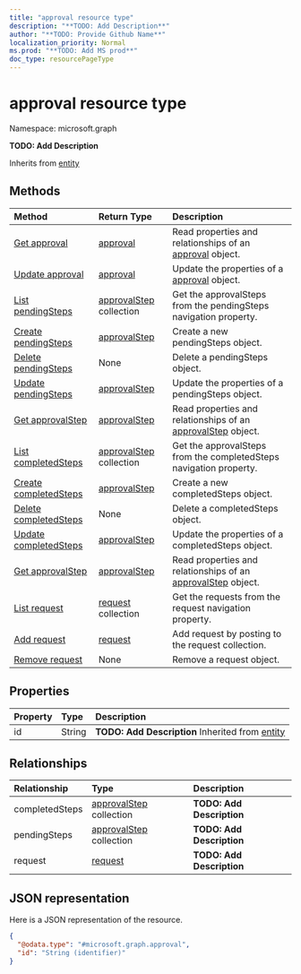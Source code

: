 ```yaml
---
title: "approval resource type"
description: "**TODO: Add Description**"
author: "**TODO: Provide Github Name**"
localization_priority: Normal
ms.prod: "**TODO: Add MS prod**"
doc_type: resourcePageType
---
```


# approval resource type


Namespace: microsoft.graph

**TODO: Add Description**


Inherits from [entity](../resources/entity.md)

## Methods
|Method|Return Type|Description|
|:---|:---|:---|
|[Get approval](../api/approval-get.md)|[approval](../resources/approval.md)|Read properties and relationships of an [approval](../resources/approval.md) object.|
|[Update approval](../api/approval-update.md)|[approval](../resources/approval.md)|Update the properties of a [approval](../resources/approval.md) object.|
|[List pendingSteps](../api/approval-list-pendingsteps.md)|[approvalStep](../resources/approvalstep.md) collection|Get the approvalSteps from the pendingSteps navigation property.|
|[Create pendingSteps](../api/approval-post-pendingsteps.md)|[approvalStep](../resources/approvalstep.md)|Create a new pendingSteps object.|
|[Delete pendingSteps](../api/approval-delete-pendingsteps.md)|None|Delete a pendingSteps object.|
|[Update pendingSteps](../api/approval-update-pendingsteps.md)|[approvalStep](../resources/approvalstep.md)|Update the properties of a pendingSteps object.|
|[Get approvalStep](../api/approvalstep-get.md)|[approvalStep](../resources/approvalstep.md)|Read properties and relationships of an [approvalStep](../resources/approvalstep.md) object.|
|[List completedSteps](../api/approval-list-completedsteps.md)|[approvalStep](../resources/approvalstep.md) collection|Get the approvalSteps from the completedSteps navigation property.|
|[Create completedSteps](../api/approval-post-completedsteps.md)|[approvalStep](../resources/approvalstep.md)|Create a new completedSteps object.|
|[Delete completedSteps](../api/approval-delete-completedsteps.md)|None|Delete a completedSteps object.|
|[Update completedSteps](../api/approval-update-completedsteps.md)|[approvalStep](../resources/approvalstep.md)|Update the properties of a completedSteps object.|
|[Get approvalStep](../api/approvalstep-get.md)|[approvalStep](../resources/approvalstep.md)|Read properties and relationships of an [approvalStep](../resources/approvalstep.md) object.|
|[List request](../api/approval-list-request.md)|[request](../resources/request.md) collection|Get the requests from the request navigation property.|
|[Add request](../api/approval-post-request.md)|[request](../resources/request.md)|Add request by posting to the request collection.|
|[Remove request](../api/approval-delete-request.md)|None|Remove a request object.|

## Properties
|Property|Type|Description|
|:---|:---|:---|
|id|String|**TODO: Add Description** Inherited from [entity](../resources/entity.md)|

## Relationships
|Relationship|Type|Description|
|:---|:---|:---|
|completedSteps|[approvalStep](../resources/approvalstep.md) collection|**TODO: Add Description**|
|pendingSteps|[approvalStep](../resources/approvalstep.md) collection|**TODO: Add Description**|
|request|[request](../resources/request.md)|**TODO: Add Description**|

## JSON representation
Here is a JSON representation of the resource.
<!-- {
  "blockType": "resource",
  "keyProperty": "id",
  "@odata.type": "microsoft.graph.approval",
  "baseType": "microsoft.graph.entity",
  "openType": false
}
-->
``` json
{
  "@odata.type": "#microsoft.graph.approval",
  "id": "String (identifier)"
}
```


